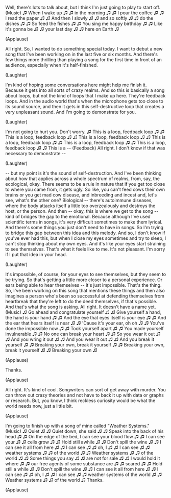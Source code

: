 
Well, there&#39;s lots to talk about,
but I think I&#39;m just going to play to start off.
(Music)
♫ When I wake up ♫
♫ in the morning ♫
♫ I pour the coffee ♫
♫ I read the paper ♫
♫ And then I slowly ♫
♫ and so softly ♫
♫ do the dishes ♫
♫ So feed the fishes ♫
♫ You sing me happy birthday ♫
♫ Like it&#39;s gonna be ♫
♫ your last day ♫
♫ here on Earth ♫

(Applause)

All right.
So, I wanted to do something special today.
I want to debut a new song that I&#39;ve been working on
in the last five or six months.
And there&#39;s few things more thrilling
than playing a song
for the first time in front of an audience,
especially when it&#39;s half-finished.

(Laughter)

I&#39;m kind of hoping some conversations here
might help me finish it.
Because it gets into all sorts
of crazy realms.
And so this is basically a song
about loops,
but not the kind of loops that I make up here.
They&#39;re feedback loops.
And in the audio world
that&#39;s when the microphone gets too close
to its sound source,
and then it gets in this self-destructive loop
that creates a very unpleasant sound.
And I&#39;m going to demonstrate for you.

(Laughter)

I&#39;m not going to hurt you. Don&#39;t worry.
♫ This is a loop, feedback loop ♫
♫ This is a loop, feedback loop ♫
♫ This is a loop, feedback loop ♫
♫ This is a loop, feedback loop ♫
♫ This is a loop, feedback loop ♫
♫ This is a loop, feedback loop ♫
♫ This is a -- (Feedback)
All right. I don&#39;t know if that was necessary to demonstrate --

(Laughter)

-- but my point is it&#39;s the sound of self-destruction.
And I&#39;ve been thinking about
how that applies across a whole spectrum of realms,
from, say, the ecological, okay.
There seems to be a rule in nature
that if you get too close to where you came from,
it gets ugly.
So like, you can&#39;t feed cows their own brains
or you get mad cow disease,
and inbreeding and incest
and, let&#39;s see,
what&#39;s the other one?
Biological -- there&#39;s autoimmune diseases,
where the body attacks itself
a little too overzealously
and destroys the host,
or the person.
And then -- okay, this is where we get to the song --
kind of bridges the gap to the emotional.
Because although I&#39;ve used scientific terms
in songs,
it&#39;s very difficult sometimes to make them lyrical.
And there&#39;s some things
you just don&#39;t need to have in songs.
So I&#39;m trying to bridge this gap
between this idea and this melody.
And so, I don&#39;t know if you&#39;ve ever had this,
but when I close my eyes sometimes
and try to sleep,
I can&#39;t stop thinking about my own eyes.
And it&#39;s like your eyes
start straining to see themselves.
That&#39;s what it feels like to me.
It&#39;s not pleasant.
I&#39;m sorry if I put that idea in your head.

(Laughter)

It&#39;s impossible, of course, for your eyes to see themselves,
but they seem to be trying.
So that&#39;s getting a little more closer to a personal experience.
Or ears being able to hear themselves --
it&#39;s just impossible.
That&#39;s the thing.
So, I&#39;ve been working on this song
that mentions these things
and then also imagines
a person who&#39;s been so successful
at defending themselves from heartbreak
that they&#39;re left to do the deed themselves,
if that&#39;s possible.
And that&#39;s what the song is asking.
All right.
It doesn&#39;t have a name yet.
(Music)
♫ Go ahead and congratulate yourself ♫
♫ Give yourself a hand, the hand is your hand ♫
♫ And the eye that eyes itself is your eye ♫
♫ And the ear that hears itself is near ♫
♫ &#39;Cause it&#39;s your ear, oh oh ♫
♫ You&#39;ve done the impossible now ♫
♫ Took yourself apart ♫
♫ You made yourself invulnerable ♫
♫ No one can break your heart ♫
♫ So you wear it out ♫
♫ And you wring it out ♫
♫ And you wear it out ♫
♫ And you break it yourself ♫
♫ Breaking your own, break it yourself ♫
♫ Breaking your own, break it yourself ♫
♫ Breaking your own ♫

(Applause)

Thanks.

(Applause)

All right.
It&#39;s kind of cool. Songwriters can sort of get away with murder.
You can throw out crazy theories
and not have to back it up with data
or graphs or research.
But, you know, I think reckless curiosity
would be what the world needs now,
just a little bit.

(Applause)

I&#39;m going to finish up with a song of mine
called &quot;Weather Systems.&quot;
(Music)
♫ Quiet ♫
♫ Quiet down, she said ♫
♫ Speak into the back of his head ♫
♫ On the edge of the bed, I can see your blood flow ♫
♫ I can see your ♫
♫ cells grow ♫
♫ Hold still awhile ♫
♫ Don&#39;t spill the wine ♫
♫ I can see it all from here ♫
♫ I can see ♫
♫ oh, I ♫
♫ I can see ♫
♫ weather systems ♫
♫ of the world ♫
♫ Weather systems ♫
♫ of the world ♫
♫ Some things you say ♫
♫ are not for sale ♫
♫ I would hold it where ♫
♫ our free agents of some substance are ♫
♫ scared ♫
♫ Hold still a while ♫
♫ Don&#39;t spill the wine ♫
♫ I can see it all from here ♫
♫ I can see ♫
♫ oh, I ♫
♫ I can see ♫
♫ weather systems of the world ♫
♫ Weather systems ♫
♫ of the world ♫
Thanks.

(Applause)

